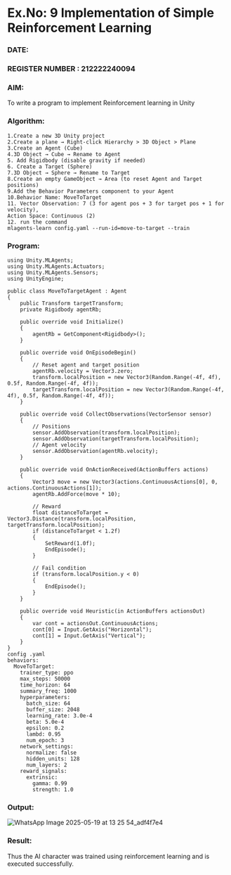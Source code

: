 # Ex.No: 9  Implementation of Simple Reinforcement Learning 
### DATE:                                                                            
### REGISTER NUMBER : 212222240094
### AIM: 
To write a program to implement  Reinforcement learning  in Unity 
### Algorithm:
```
1.Create a new 3D Unity project
2.Create a plane → Right-click Hierarchy > 3D Object > Plane
3.Create an Agent (Cube)
4.3D Object → Cube → Rename to Agent
5. Add Rigidbody (disable gravity if needed)
6. Create a Target (Sphere)
7.3D Object → Sphere → Rename to Target
8.Create an empty GameObject → Area (to reset Agent and Target positions)
9.Add the Behavior Parameters component to your Agent
10.Behavior Name: MoveToTarget
11. Vector Observation: 7 (3 for agent pos + 3 for target pos + 1 for velocity), 
Action Space: Continuous (2)
12. run the command 
mlagents-learn config.yaml --run-id=move-to-target --train
```  
### Program:
```
using Unity.MLAgents;
using Unity.MLAgents.Actuators;
using Unity.MLAgents.Sensors;
using UnityEngine;

public class MoveToTargetAgent : Agent
{
    public Transform targetTransform;
    private Rigidbody agentRb;

    public override void Initialize()
    {
        agentRb = GetComponent<Rigidbody>();
    }

    public override void OnEpisodeBegin()
    {
        // Reset agent and target position
        agentRb.velocity = Vector3.zero;
        transform.localPosition = new Vector3(Random.Range(-4f, 4f), 0.5f, Random.Range(-4f, 4f));
        targetTransform.localPosition = new Vector3(Random.Range(-4f, 4f), 0.5f, Random.Range(-4f, 4f));
    }

    public override void CollectObservations(VectorSensor sensor)
    {
        // Positions
        sensor.AddObservation(transform.localPosition);
        sensor.AddObservation(targetTransform.localPosition);
        // Agent velocity
        sensor.AddObservation(agentRb.velocity);
    }

    public override void OnActionReceived(ActionBuffers actions)
    {
        Vector3 move = new Vector3(actions.ContinuousActions[0], 0, actions.ContinuousActions[1]);
        agentRb.AddForce(move * 10);

        // Reward
        float distanceToTarget = Vector3.Distance(transform.localPosition, targetTransform.localPosition);
        if (distanceToTarget < 1.2f)
        {
            SetReward(1.0f);
            EndEpisode();
        }

        // Fail condition
        if (transform.localPosition.y < 0)
        {
            EndEpisode();
        }
    }

    public override void Heuristic(in ActionBuffers actionsOut)
    {
        var cont = actionsOut.ContinuousActions;
        cont[0] = Input.GetAxis("Horizontal");
        cont[1] = Input.GetAxis("Vertical");
    }
}
config .yaml
behaviors:
  MoveToTarget:
    trainer_type: ppo
    max_steps: 50000
    time_horizon: 64
    summary_freq: 1000
    hyperparameters:
      batch_size: 64
      buffer_size: 2048
      learning_rate: 3.0e-4
      beta: 5.0e-4
      epsilon: 0.2
      lambd: 0.95
      num_epoch: 3
    network_settings:
      normalize: false
      hidden_units: 128
      num_layers: 2
    reward_signals:
      extrinsic:
        gamma: 0.99
        strength: 1.0
```
### Output:
![WhatsApp Image 2025-05-19 at 13 25 54_adf4f7e4](https://github.com/user-attachments/assets/245d9080-7668-4d88-b438-8096250c950a)









### Result:
Thus the AI character was trained using reinforcement learning and is executed successfully.
